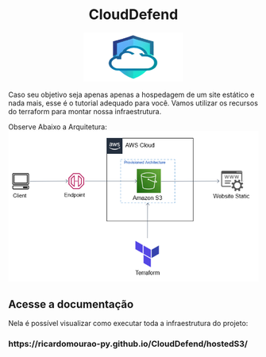 # <div align="center"> CloudDefend </div>

<div align="center"><img src=favicon.png width="200" height="100"></img></div>
  
Caso seu objetivo seja apenas apenas a hospedagem de um site estático e nada mais, esse é o tutorial adequado para você. Vamos utilizar os recursos do terraform para montar nossa infraestrutura.

Observe Abaixo a Arquitetura:
![](arquiteturaS3.png)

## **Acesse a documentação** 
Nela é possível visualizar como executar toda a infraestrutura do projeto:
<h3>https://ricardomourao-py.github.io/CloudDefend/hostedS3/
